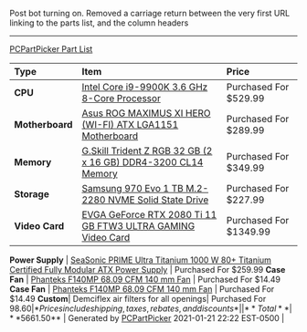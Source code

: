 Post bot turning on. Removed a carriage return between the very first URL linking to the parts list, and the column headers

____

[PCPartPicker Part List](https://pcpartpicker.com/list/QxkDgJ)

Type|Item|Price
:----|:----|:----
**CPU** | [Intel Core i9-9900K 3.6 GHz 8-Core Processor](https://pcpartpicker.com/product/jHZFf7/intel-core-i9-9900k-36ghz-8-core-processor-bx80684i99900k) | Purchased For $529.99 
**Motherboard** | [Asus ROG MAXIMUS XI HERO (WI-FI) ATX LGA1151 Motherboard](https://pcpartpicker.com/product/zvQG3C/asus-rog-maximus-xi-hero-wi-fi-atx-lga1151-motherboard-rog-maximus-xi-hero-wi-fi) | Purchased For $289.99 
**Memory** | [G.Skill Trident Z RGB 32 GB (2 x 16 GB) DDR4-3200 CL14 Memory](https://pcpartpicker.com/product/WtjWGX/gskill-tridentz-rgb-32gb-2-x-16gb-ddr4-3200-memory-f4-3200c14d-32gtzr) | Purchased For $349.99 
**Storage** | [Samsung 970 Evo 1 TB M.2-2280 NVME Solid State Drive](https://pcpartpicker.com/product/JLdxFT/samsung-970-evo-10tb-m2-2280-solid-state-drive-mz-v7e1t0baw) | Purchased For $227.99 
**Video Card** | [EVGA GeForce RTX 2080 Ti 11 GB FTW3 ULTRA GAMING Video Card](https://pcpartpicker.com/product/pRXnTW/evga-geforce-rtx-2080-ti-11gb-ftw3-ultra-gaming-video-card-11g-p4-2487-kr) | Purchased For $1349.99 

**Power Supply** | [SeaSonic PRIME Ultra Titanium 1000 W 80+ Titanium Certified Fully Modular ATX Power Supply](https://pcpartpicker.com/product/NxWfrH/seasonic-prime-ultra-titanium-1000w-80-titanium-certified-fully-modular-atx-power-supply-ssr-1000tr) | Purchased For $259.99 
**Case Fan** | [Phanteks F140MP 68.09 CFM 140 mm Fan](https://pcpartpicker.com/product/NvKhP6/phanteks-case-fan-phf140mpbkpwm) | Purchased For $14.49 
**Case Fan** | [Phanteks F140MP 68.09 CFM 140 mm Fan](https://pcpartpicker.com/product/NvKhP6/phanteks-case-fan-phf140mpbkpwm) | Purchased For $14.49 
**Custom**| Demciflex air filters for all openings| Purchased For $98.60 
 | *Prices include shipping, taxes, rebates, and discounts* |
 | **Total** | **$5661.50**
 | Generated by [PCPartPicker](https://pcpartpicker.com) 2021-01-21 22:22 EST-0500 |